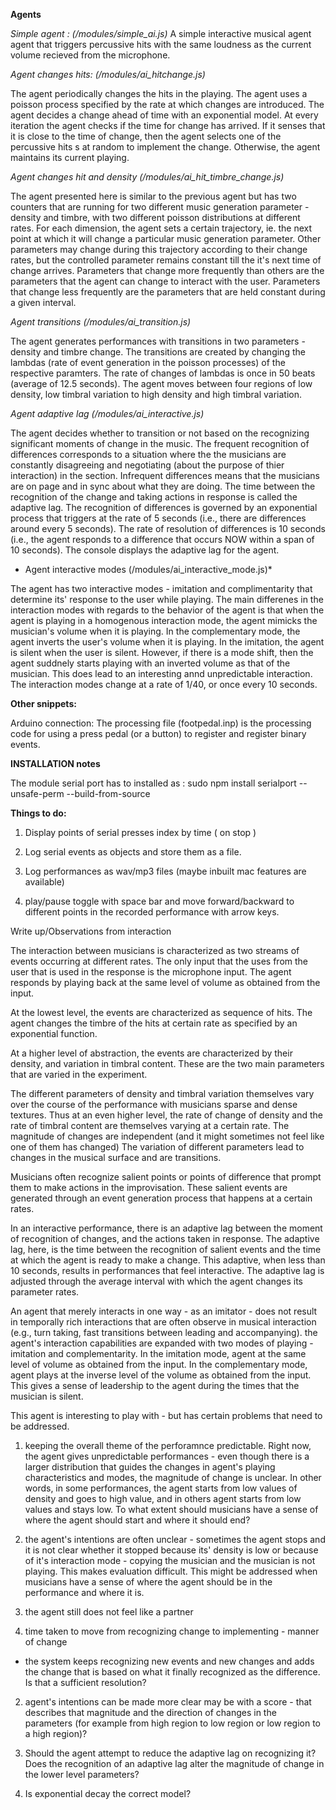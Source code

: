 
**Agents**

*Simple agent : (/modules/simple_ai.js)*
A simple interactive musical agent agent that triggers percussive hits with the
same loudness as the current volume recieved from the microphone.

*Agent changes hits: (/modules/ai_hitchange.js)*

The agent periodically changes the hits in the playing. The agent uses a poisson
process specified by the rate at which changes are introduced. The agent decides
a change ahead of time with an exponential model. At every iteration the agent
checks if the time for change has arrived. If it senses that it is close to the
time of change, then the agent selects one of the percussive hits s at random to
implement the change. Otherwise, the agent maintains its current playing.

*Agent changes hit and density (/modules/ai_hit_timbre_change.js)*

The agent presented here is similar to the previous agent but has two counters
that are running for two different music generation parameter - density and
timbre, with two different poisson distributions at different rates. For each
dimension, the agent sets a certain trajectory, ie. the next point at which it
will change a particular music generation parameter. Other parameters may change
during this trajectory according to their change rates, but the controlled
parameter remains constant till the it's next time of change arrives. Parameters
that change more frequently than others are the parameters that the agent can
change to interact with the user. Parameters that change less frequently are the
parameters that are held constant during a given interval.

*Agent transitions (/modules/ai_transition.js)*

The agent generates performances with transitions in two parameters - density
and timbre change. The transitions are created by changing the lambdas (rate of
event generation in the poisson processes) of the respective paramters. The rate
of changes of lambdas is once in 50 beats (average of 12.5 seconds). The agent
moves between four regions of low density, low timbral variation to high density
and high timbral variation.

*Agent adaptive lag (/modules/ai_interactive.js)*

The agent decides whether to transition or not based on the recognizing
significant moments of change in the music. The frequent recognition of
differences corresponds to a situation where the the musicians are constantly
disagreeing and negotiating (about the purpose of thier interaction) in the
section. Infrequent differences means that the musicians are on page and in sync
about what they are doing. The time between the recognition of the change and
taking actions in response is called the adaptive lag. The recognition of
differences is governed by an exponential process that triggers at the rate of 5
seconds (i.e., there are differences around every 5 seconds). The rate of
resolution of differences is 10 seconds (i.e., the agent responds to a
difference that occurs NOW within a span of 10 seconds). The console displays
the adaptive lag for the agent.

* Agent interactive modes (/modules/ai_interactive_mode.js)*

 The agent has two interactive modes - imitation and complimentarity that
 determine its' response to the user while playing. The main differenes in the
 interaction modes with regards to the behavior of the agent is that when the
 agent is playing in a homogenous interaction mode, the agent mimicks the
 musician's volume when it is playing. In the complementary mode, the agent
 inverts the user's volume when it is playing. In the imitation, the agent is
 silent when the user is silent. However, if there is a mode shift, then the
 agent suddnely starts playing with an inverted volume as that of the musician.
 This does lead to an interesting annd unpredictable interaction. The
 interaction modes change at a rate of 1/40, or once every 10 seconds.

**Other snippets:**

Arduino connection: The processing file (footpedal.inp) is the processing code
for using a press pedal (or a button) to register and register binary events.

**INSTALLATION notes**

The module serial port has to installed as :
sudo npm install serialport --unsafe-perm --build-from-source

**Things to do:**

1) Display points of serial presses index by time ( on stop )

2) Log serial events as objects and store them as a file.

3) Log performances as wav/mp3 files (maybe inbuilt mac features are available)

4) play/pause toggle with space bar and move forward/backward to different
points in the recorded performance with arrow keys.



Write up/Observations from interaction

The interaction between musicians is characterized as two streams of events
occurring at different rates. The only input that the uses from the user that is
used in the response is the microphone input. The agent responds by playing back
at the same level of volume as obtained from the input.

At the lowest level, the events are characterized as sequence of hits. The agent
changes the timbre of the hits at certain rate as specified by an exponential
function.

At a higher level of abstraction, the events are characterized by their density,
and variation in timbral content. These are the two main parameters that are
varied in the experiment.

The different parameters of density and timbral variation themselves vary over
the course of the performance with musicians sparse and dense textures. Thus at
an even higher level, the rate of change of density and the rate of timbral
content are themselves varying at a certain rate. The magnitude of changes are
independent (and it might sometimes not feel like one of them has changed) The
variation of different parameters lead to changes in the musical surface and are
transitions.

Musicians often recognize salient points or points of difference that prompt
them to make actions in the improvisation. These salient events are generated
through an event generation process that happens at a certain rates.

In an interactive performance, there is an adaptive lag between the moment of
recognition of changes, and the actions taken in response. The adaptive lag,
here, is the time between the recognition of salient events and the time at
which the agent is ready to make a change. This adaptive, when less than 10
seconds, results in performances that feel interactive. The adaptive lag is
adjusted through the average interval with which the agent changes its parameter
rates.

An agent that merely interacts in one way - as an imitator - does not result in
temporally rich interactions that are often observe in musical interaction
(e.g., turn taking, fast transitions between leading and accompanying). the
agent's interaction capabilities are expanded with two modes of playing -
imitation and complementarity. In the imitation mode, agent at the same level of
volume as obtained from the input. In the complementary mode, agent plays at the
inverse level of the volume as obtained from the input. This gives a sense of
leadership to the agent during the times that the musician is silent.

This agent is interesting to play with - but has certain problems that need to
be addressed.

1) keeping the overall theme of the perforamnce predictable. Right now, the
   agent gives unpredictable performances - even though there is a larger
   distribution that guides the changes in agent's playing characteristics and
   modes, the magnitude of change is unclear. In other words, in some
   performances, the agent starts from low values of density and goes to high
   value, and in others agent starts from low values and stays low. To what
   extent should musicians have a sense of where the agent should start and
   where it should end?
2) the agent's intentions are often unclear - sometimes the agent stops and it
   is not clear whether it stopped because its' density is low or because of
   it's interaction mode - copying the musician and the musician is not playing.
   This makes evaluation difficult. This might be addressed when musicians have
   a sense of where the agent should be in the performance and where it is.
3) the agent still does not feel like a partner


1) time taken to move from recognizing change to implementing - manner of change
- the system keeps recognizing new events and new changes and adds the change
that is based on what it finally recognized as the difference. Is that a
sufficient resolution?

2) agent's intentions can be made more clear may be with a score - that
describes that magnitude and the direction of changes in the parameters (for
example from high region to low region or low region to a high region)?

4) Should the agent attempt to reduce the adaptive lag on recognizing it? Does
the recognition of an adaptive lag alter the magnitude of change in the lower
level parameters?

5) Is exponential decay the correct model?
